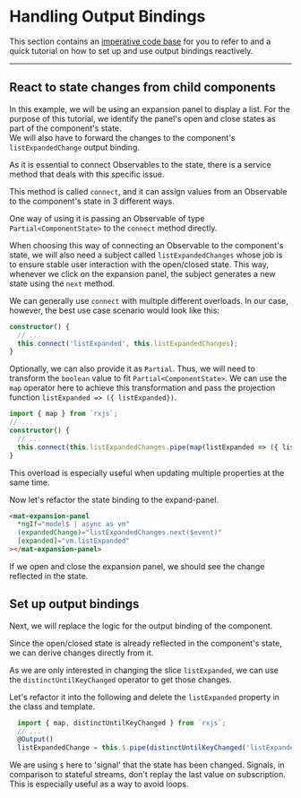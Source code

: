 # Handling Output Bindings

This section contains an [imperative code base][output-bindings.start.component.ts] for you to refer to and a quick tutorial on how to set up and use output bindings reactively.

---

## React to state changes from child components

In this example, we will be using an expansion panel to display a list.
For the purpose of this tutorial, we identify the panel's open and close states as part of the component's state.  
We will also have to forward the changes to the component's `listExpandedChange` output binding.

As it is essential to connect Observables to the state, there is a service method that deals with this specific issue.

This method is called `connect`, and it can assign values from an Observable to the component's state in 3 different ways.

One way of using it is passing an Observable of type `Partial<ComponentState>` to the `connect` method directly.

When choosing this way of connecting an Observable to the component's state, we will also need a subject called `listExpandedChanges` whose job is to ensure stable user interaction with the open/closed state.
This way, whenever we click on the expansion panel, the subject generates a new state using the `next` method.


We can generally use `connect` with multiple different overloads. In our case, however, the best use case scenario would look like this:
```typescript
constructor() {
  // ...
  this.connect('listExpanded', this.listExpandedChanges);
}
```

Optionally, we can also provide it as `Partial`.
Thus, we will need to transform the `boolean` value to fit `Partial<ComponentState>`.
We can use the `map` operator here to achieve this transformation and pass the projection function `listExpanded => ({ listExpanded})`.

```typescript
import { map } from `rxjs`;
// ...
constructor() {
  // ...
  this.connect(this.listExpandedChanges.pipe(map(listExpanded => ({ listExpanded}))));
}
```

This overload is especially useful when updating multiple properties at the same time.

Now let's refactor the state binding to the expand-panel.

```html
<mat-expansion-panel
  *ngIf="model$ | async as vm"
  (expandedChange)="listExpandedChanges.next($event)"
  [expanded]="vm.listExpanded"
></mat-expansion-panel>
```

If we open and close the expansion panel, we should see the change reflected in the state.

## Set up output bindings

Next, we will replace the logic for the output binding of the component.

Since the open/closed state is already reflected in the component's state, we can derive changes directly from it.

As we are only interested in changing the slice `listExpanded`, we can use the `distinctUntilKeyChanged` operator
to get those changes.

Let's refactor it into the following and delete the `listExpanded` property in the class and template.

```typescript
  import { map, distinctUntilKeyChanged } from `rxjs`;
  // ...
  @Output()
  listExpandedChange = this.$.pipe(distinctUntilKeyChanged('listExpanded'), map(s => s.listExpanded));
```

We are using `$` here to 'signal' that the state has been changed. Signals, in comparison to stateful streams, don't replay the last value on subscription.
This is especially useful as a way to avoid loops.

[output-bindings.start.component.ts]: https://github.com/rx-angular/rx-angular/blob/main/apps/demos/src/app/features/tutorials/basics/3-output-bindings/output-bindings.start.component.ts
